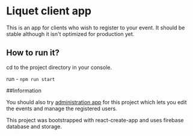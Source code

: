 # Liquet client app

This is an app for clients who wish to register to your event. It should be stable although it isn't optimized for production yet. 

## How to run it?

cd to the project directory in your console.

run - ```npm run start```

##Information

You should also try [administration app](https://github.com/omikulcik/Liquet-admin) for this project which lets you edit the events and manage the registered users.

This project was bootstrapped with react-create-app and uses firebase database and storage.